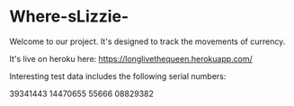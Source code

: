 # Where-sLizzie-

Welcome to our project. It's designed to track the movements of currency.

It's live on heroku here:
https://longlivethequeen.herokuapp.com/

Interesting test data includes the following serial numbers:

39341443
14470655
55666
08829382
